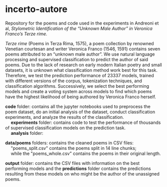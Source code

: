 # incerto-autore

Repository for the poems and code used in the experiments in Andreoni et al, *Stylometric Identification of the “Unknown Male Author” in Veronica Franco’s Terze rime.* 

_Terze rime_ (Poems in Terza Rima, 1575), a poem collection by renowned Venetian courtesan and writer Veronica Franco (1546, 1591) contains seven poems attributed to an “unknown male author”. 
We use natural language processing and supervised classification to predict the author of said poems. Due to the lack of research on early modern Italian poetry and small datasets, it is unknown what classification method work best for this task. Therefore, we test the prediction performance of 23337 models, trained with different versions of the corpus, tokenization techniques, and classification algorithms. Successively, we select the best performing models and create a voting system across models to find which poems have the highest likelihood of being authored by Veronica Franco herself.


**code** folder: contains all the jupyter notebooks used to preprocess the poem dataset, do an initial analysis of the dataset, conduct classification experiments, and analyze the results of the classification. <br>
&emsp; **experiments** folder: contains code to test the performance of thousands of supervised classification models on the prediction task. <br>
&emsp; **analysis** folder:

**data/poems** folders: contains the cleaned poems in CSV files: <br>
&emsp; "poems_split.csv" contains the poems split in 14 line chunks; <br>
&emsp;  while the "poems_whole.csv" contains the poems in their original length.

**output** folder: contains the CSV files with information on the best performing models and the **predictions** folder contains the predictions resulting from these models on who might be the author of the unassigned poems.
